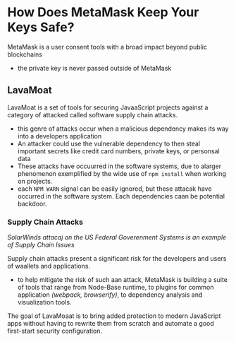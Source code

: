 # How Does MetaMask Keep Your Keys Safe?
MetaMask is a user consent tools with a broad impact beyond public blockchains
- the private key is never passed outside of MetaMask

## LavaMoat
LavaMoat is a set of tools for securing JavaaScript projects against a category of attacked called software supply chain attacks.
- this genre of attacks occur when a malicious dependency makes its way into a developers application
- An attacker could use the vulnerable dependency to then steal important secrets like credit card numbers, private keys, or personsal data
- These attacks have occuurred in the software systems, due to alarger phenomenon exemplified by the wide use of `npm install` when working on projects.
- each `NPM WARN` signal can be easily ignored, but these attacak have occurred in the software system. Each dependencies caan be potential backdoor.

### Supply Chain Attacks
*SolarWinds attacaj on the US Federal Goverenment Systems is an example of Supply  Chain Issues*

Supply chain attacks present a significant risk for the developers and users of waallets and applications.
- to help mitigate the risk of such aan attack, MetaMask is building a suite of tools that range from Node-Base runtime, to plugins for common application *(webpack, browserify)*, to dependency analysis and visualization tools.

The goal of LavaMoaat is to bring added protection to modern JavaScript apps without having to rewrite them from scratch and automate a good first-start security configuration.

